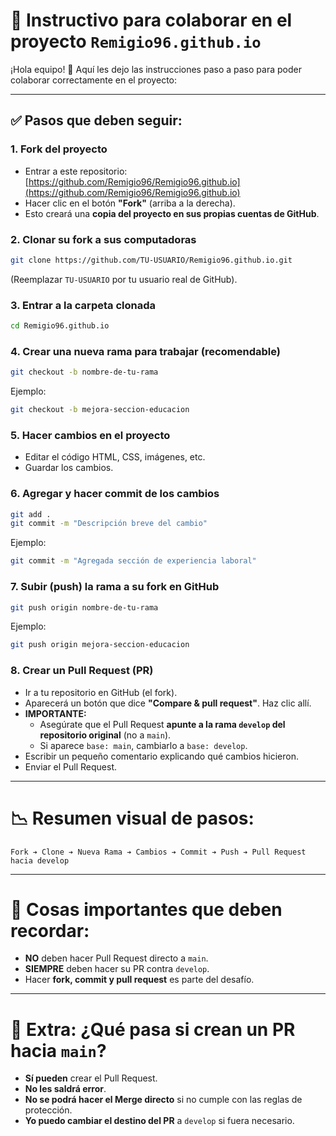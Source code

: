 # 🕌 Instructivo para colaborar en el proyecto `Remigio96.github.io`

¡Hola equipo! 👋
Aquí les dejo las instrucciones paso a paso para poder colaborar correctamente en el proyecto:

---

## ✅ Pasos que deben seguir:

### 1. **Fork del proyecto**
- Entrar a este repositorio: [https://github.com/Remigio96/Remigio96.github.io](https://github.com/Remigio96/Remigio96.github.io)
- Hacer clic en el botón **"Fork"** (arriba a la derecha).
- Esto creará una **copia del proyecto en sus propias cuentas de GitHub**.

### 2. **Clonar su fork a sus computadoras**

```bash
git clone https://github.com/TU-USUARIO/Remigio96.github.io.git
```
(Reemplazar `TU-USUARIO` por tu usuario real de GitHub).

### 3. **Entrar a la carpeta clonada**

```bash
cd Remigio96.github.io
```

### 4. **Crear una nueva rama para trabajar** (recomendable)

```bash
git checkout -b nombre-de-tu-rama
```
Ejemplo:
```bash
git checkout -b mejora-seccion-educacion
```

### 5. **Hacer cambios en el proyecto**
- Editar el código HTML, CSS, imágenes, etc.
- Guardar los cambios.

### 6. **Agregar y hacer commit de los cambios**

```bash
git add .
git commit -m "Descripción breve del cambio"
```
Ejemplo:
```bash
git commit -m "Agregada sección de experiencia laboral"
```

### 7. **Subir (push) la rama a su fork en GitHub**

```bash
git push origin nombre-de-tu-rama
```
Ejemplo:
```bash
git push origin mejora-seccion-educacion
```

### 8. **Crear un Pull Request (PR)**
- Ir a tu repositorio en GitHub (el fork).
- Aparecerá un botón que dice **"Compare & pull request"**. Haz clic allí.
- **IMPORTANTE:**
  - Asegúrate que el Pull Request **apunte a la rama `develop` del repositorio original** (no a `main`).
  - Si aparece `base: main`, cambiarlo a `base: develop`.
- Escribir un pequeño comentario explicando qué cambios hicieron.
- Enviar el Pull Request.

---

# 📉 Resumen visual de pasos:

```text
Fork ➔ Clone ➔ Nueva Rama ➔ Cambios ➔ Commit ➔ Push ➔ Pull Request hacia develop
```

---

# 📍 Cosas importantes que deben recordar:

- **NO** deben hacer Pull Request directo a `main`.
- **SIEMPRE** deben hacer su PR contra `develop`.
- Hacer **fork, commit y pull request** es parte del desafío.

---

# 🌟 Extra: ¿Qué pasa si crean un PR hacia `main`?

- **Sí pueden** crear el Pull Request.
- **No les saldrá error**.
- **No se podrá hacer el Merge directo** si no cumple con las reglas de protección.
- **Yo puedo cambiar el destino del PR** a `develop` si fuera necesario.
